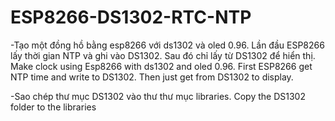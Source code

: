 # ESP8266-DS1302-RTC-NTP
-Tạo một đồng hồ bằng esp8266 với ds1302 và oled 0.96. Lần đầu ESP8266 lấy thời gian NTP và ghi vào DS1302. Sau đó chỉ lấy từ DS1302 để hiển thị.
Make clock using Esp8266 with ds1302 and oled 0.96. First ESP8266 get NTP time and write to DS1302. Then just get from DS1302 to display.


-Sao chép thư mục DS1302 vào thư thư mục libraries.
Copy the DS1302 folder to the libraries 
